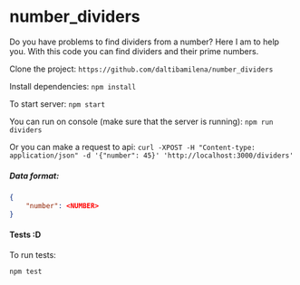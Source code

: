# number_dividers

Do you have problems to find dividers from a number?
Here I am to help you.
With this code you can find dividers and their prime numbers. 

Clone the project:
``` https://github.com/daltibamilena/number_dividers ```

Install dependencies:
``` npm install ```

To start server:
``` npm start ```

You can run on console (make sure that the server is running):
``` npm run dividers ```

Or you can make a request to api:
``` curl -XPOST -H "Content-type: application/json" -d '{"number": 45}' 'http://localhost:3000/dividers' ``` 

##### Data format:

~~~json
{
    "number": <NUMBER>
}
~~~

#### Tests :D 

 To run tests:

 ``` npm test ```
